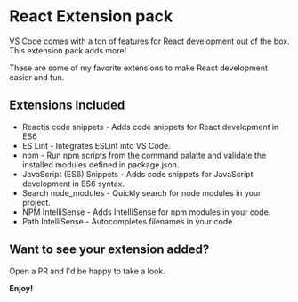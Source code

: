 # React Extension pack

VS Code comes with a ton of features for React development out of the box. This extension pack adds more!

These are some of my favorite extensions to make React development easier and fun.

## Extensions Included

- Reactjs code snippets - Adds code snippets for React development in ES6
- ES Lint - Integrates ESLint into VS Code.
- npm - Run npm scripts from the command palatte and validate the installed modules defined in package.json.
- JavaScript (ES6) Snippets - Adds code snippets for JavaScript development in ES6 syntax.
- Search node_modules - Quickly search for node modules in your project.
- NPM IntelliSense - Adds IntelliSense for npm modules in your code.
- Path IntelliSense - Autocompletes filenames in your code.

## Want to see your extension added?

Open a PR and I'd be happy to take a look.

**Enjoy!**
